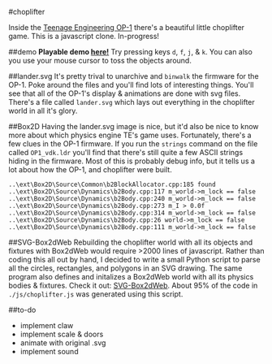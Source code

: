 #choplifter

Inside the <a href="http://en.wikipedia.org/wiki/Teenage_Engineering_OP-1">Teenage Engineering OP-1</a> there's a beautiful little choplifter game. This is a javascript clone. In-progress!

##demo
<b>Playable demo <a href = "http://104.236.207.104/">here!</a></b> Try pressing keys `d`, `f`, `j`, & `k`. You can also you use your mouse cursor to toss the objects around. 

##lander.svg
It's pretty trival to unarchive and `binwalk` the firmware for the OP-1. Poke around the files and you'll find lots of interesting things. You'll see that all of the OP-1's display & animations are done with svg files. There's a file called `lander.svg` which lays out everything in the choplifter world in all it's glory.

##Box2D
Having the lander.svg image is nice, but it'd also be nice to know more about which physics engine TE's game uses. Fortunately, there's a few clues in the OP-1 firmware. If you run the `strings` command on the file called `OP1_vdk.ldr` you'll find that there's still quite a few ASCII strings hiding in the firmware. Most of this is probably debug info, but it tells us a lot about how the OP-1, and choplifter were built.

```
..\ext\Box2D\Source\Common\b2BlockAllocator.cpp:185 found
..\ext\Box2D\Source\Dynamics\b2Body.cpp:117 m_world->m_lock == false
..\ext\Box2D\Source\Dynamics\b2Body.cpp:240 m_world->m_lock == false
..\ext\Box2D\Source\Dynamics\b2Body.cpp:273 m_I > 0.0f
..\ext\Box2D\Source\Dynamics\b2Body.cpp:314 m_world->m_lock == false
..\ext\Box2D\Source\Dynamics\b2Body.cpp:26 world->m_lock == false
..\ext\Box2D\Source\Dynamics\b2Body.cpp:111 m_world->m_lock == false
```

##SVG-Box2dWeb
Rebuilding the choplifter world with all its objects and fixtures with Box2dWeb would require >2000 lines of javascript. Rather than coding this all out by hand, I decided to write a small Python script to parse all the circles, rectangles, and polygons in an SVG drawing. The same program also defines and initalizes a Box2dWeb world with all its physics bodies & fixtures. Check it out: <a href="https://github.com/kylophone/SVG-Box2dWeb">SVG-Box2dWeb</a>. About 95% of the code in `./js/choplifter.js` was generated using this script. 

##to-do
* implement claw
* implement scale & doors
* animate with original .svg
* implement sound


